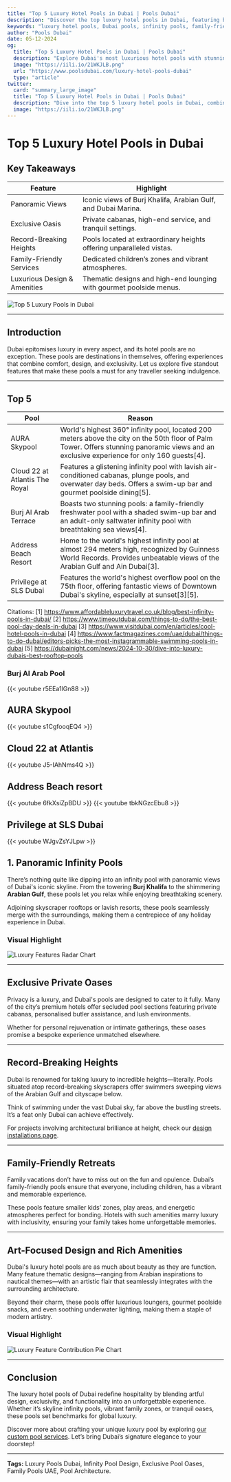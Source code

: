 ```yaml
---
title: "Top 5 Luxury Hotel Pools in Dubai | Pools Dubai"
description: "Discover the top luxury hotel pools in Dubai, featuring breathtaking views, private oases, family-friendly retreats, and artful designs."
keywords: "luxury hotel pools, Dubai pools, infinity pools, family-friendly pools, exclusive pools, pool design, panoramic views"
author: "Pools Dubai"
date: 05-12-2024
og:
  title: "Top 5 Luxury Hotel Pools in Dubai | Pools Dubai"
  description: "Explore Dubai's most luxurious hotel pools with stunning views, unparalleled amenities, and exclusive experiences."
  image: "https://iili.io/21WKJLB.png"
  url: "https://www.poolsdubai.com/luxury-hotel-pools-dubai"
  type: "article"
twitter:
  card: "summary_large_image"
  title: "Top 5 Luxury Hotel Pools in Dubai | Pools Dubai"
  description: "Dive into the top 5 luxury hotel pools in Dubai, combining breathtaking views, exclusivity, and family-friendly amenities."
  image: "https://iili.io/21WKJLB.png"
---
```


# Top 5 Luxury Hotel Pools in Dubai

## **Key Takeaways**

| **Feature**                  | **Highlight**                                                        |
| ---------------------------- | -------------------------------------------------------------------- |
| Panoramic Views              | Iconic views of Burj Khalifa, Arabian Gulf, and Dubai Marina.        |
| Exclusive Oasis              | Private cabanas, high-end service, and tranquil settings.            |
| Record-Breaking Heights      | Pools located at extraordinary heights offering unparalleled vistas. |
| Family-Friendly Services     | Dedicated children’s zones and vibrant atmospheres.                  |
| Luxurious Design & Amenities | Thematic designs and high-end lounging with gourmet poolside menus.  |

![Top 5 Luxury Pools in Dubai](img/blog/Best_Luxury_Swimming_Pools_in_Dubai.png)

---

## **Introduction**

Dubai epitomises luxury in every aspect, and its hotel pools are no exception. These pools are destinations in themselves, offering experiences that combine comfort, design, and exclusivity. Let us explore five standout features that make these pools a must for any traveller seeking indulgence.

---

## Top 5

| Pool                           | Reason                                                                                                                                                                                     |
| ------------------------------ | ------------------------------------------------------------------------------------------------------------------------------------------------------------------------------------------ |
| AURA Skypool                   | World's highest 360° infinity pool, located 200 meters above the city on the 50th floor of Palm Tower. Offers stunning panoramic views and an exclusive experience for only 160 guests[4]. |
| Cloud 22 at Atlantis The Royal | Features a glistening infinity pool with lavish air-conditioned cabanas, plunge pools, and overwater day beds. Offers a swim-up bar and gourmet poolside dining[5].                        |
| Burj Al Arab Terrace           | Boasts two stunning pools: a family-friendly freshwater pool with a shaded swim-up bar and an adult-only saltwater infinity pool with breathtaking sea views[4].                           |
| Address Beach Resort           | Home to the world's highest infinity pool at almost 294 meters high, recognized by Guinness World Records. Provides unbeatable views of the Arabian Gulf and Ain Dubai[3].                 |
| Privilege at SLS Dubai         | Features the world's highest overflow pool on the 75th floor, offering fantastic views of Downtown Dubai's skyline, especially at sunset[3][5].                                            |

Citations:
[1] https://www.affordableluxurytravel.co.uk/blog/best-infinity-pools-in-dubai/
[2] https://www.timeoutdubai.com/things-to-do/the-best-pool-day-deals-in-dubai
[3] https://www.visitdubai.com/en/articles/cool-hotel-pools-in-dubai
[4] https://www.factmagazines.com/uae/dubai/things-to-do-dubai/editors-picks-the-most-instagrammable-swimming-pools-in-dubai
[5] https://dubainight.com/news/2024-10-30/dive-into-luxury-dubais-best-rooftop-pools

### Burj Al Arab Pool

{{< youtube r5EEa1IGn88 >}}

## AURA Skypool

{{< youtube s1CgfooqEQ4 >}}

## Cloud 22 at Atlantis

{{< youtube J5-IAhNms4Q >}}

## Address Beach resort

{{< youtube 6fkXsiZpBDU >}}
{{< youtube tbkNGzcEbu8 >}}

## Privilege at SLS Dubai

{{< youtube WJgvZsYJLpw >}}

## **1. Panoramic Infinity Pools**

There’s nothing quite like dipping into an infinity pool with panoramic views of Dubai's iconic skyline. From the towering **Burj Khalifa** to the shimmering **Arabian Gulf**, these pools let you relax while enjoying breathtaking scenery.

Adjoining skyscraper rooftops or lavish resorts, these pools seamlessly merge with the surroundings, making them a centrepiece of any holiday experience in Dubai.

### **Visual Highlight**

![Luxury Features Radar Chart](https://iili.io/21WKJLB.png)

---

## Exclusive Private Oases

Privacy is a luxury, and Dubai's pools are designed to cater to it fully. Many of the city’s premium hotels offer secluded pool sections featuring private cabanas, personalised butler assistance, and lush environments.

Whether for personal rejuvenation or intimate gatherings, these oases promise a bespoke experience unmatched elsewhere.

---

## Record-Breaking Heights

Dubai is renowned for taking luxury to incredible heights—literally. Pools situated atop record-breaking skyscrapers offer swimmers sweeping views of the Arabian Gulf and cityscape below.

Think of swimming under the vast Dubai sky, far above the bustling streets. It’s a feat only Dubai can achieve effectively.

For projects involving architectural brilliance at height, check our [design installations page](#).

---

## Family-Friendly Retreats

Family vacations don’t have to miss out on the fun and opulence. Dubai’s family-friendly pools ensure that everyone, including children, has a vibrant and memorable experience.

These pools feature smaller kids’ zones, play areas, and energetic atmospheres perfect for bonding. Hotels with such amenities marry luxury with inclusivity, ensuring your family takes home unforgettable memories.

---

## Art-Focused Design and Rich Amenities

Dubai's luxury hotel pools are as much about beauty as they are function. Many feature thematic designs—ranging from Arabian inspirations to nautical themes—with an artistic flair that seamlessly integrates with the surrounding architecture.

Beyond their charm, these pools offer luxurious loungers, gourmet poolside snacks, and even soothing underwater lighting, making them a staple of modern artistry.

### **Visual Highlight**

![Luxury Feature Contribution Pie Chart](https://iili.io/21WKJLB.png)

---

## **Conclusion**

The luxury hotel pools of Dubai redefine hospitality by blending artful design, exclusivity, and functionality into an unforgettable experience. Whether it’s skyline infinity pools, vibrant family zones, or tranquil oases, these pools set benchmarks for global luxury.

Discover more about crafting your unique luxury pool by exploring [our custom pool services](#). Let’s bring Dubai’s signature elegance to your doorstep!

---

**Tags:** Luxury Pools Dubai, Infinity Pool Design, Exclusive Pool Oases, Family Pools UAE, Pool Architecture.
